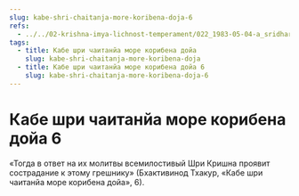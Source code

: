 ```yaml
---
slug: kabe-shri-chaitanja-more-koribena-doja-6
refs:
  - ../../02-krishna-imya-lichnost-temperament/022_1983-05-04-a_sridharmj_rabstvo_u_absoluta-vysochayshaya_svoboda.md
tags:
  - title: Кабе шри чаитанйа море корибена дойа
    slug: kabe-shri-chaitanja-more-koribena-doja
  - title: Кабе шри чаитанйа море корибена дойа 6
    slug: kabe-shri-chaitanja-more-koribena-doja-6
---
```


# Кабе шри чаитанйа море корибена дойа 6

«Тогда в ответ на их молитвы всемилостивый Шри Кришна проявит сострадание к этому грешнику» (Бхактивинод Тхакур, «Кабе шри чаитанйа море корибена дойа», 6).

